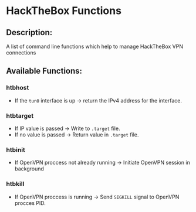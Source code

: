 # HackTheBox Functions

## Description:
A list of command line functions which help to manage HackTheBox VPN connections

## Available Functions:
### htbhost
- If the `tun0` interface is up -> return the IPv4 address for the interface.

### htbtarget
- If IP value is passed -> Write to `.target` file.
- If no value is passed -> Return value in `.target` file.

### htbinit
- If OpenVPN proccess not already running -> Initiate OpenVPN session in background

### htbkill
- If OpenVPN proccess is running -> Send `SIGKILL` signal to OpenVPN procces PID.
